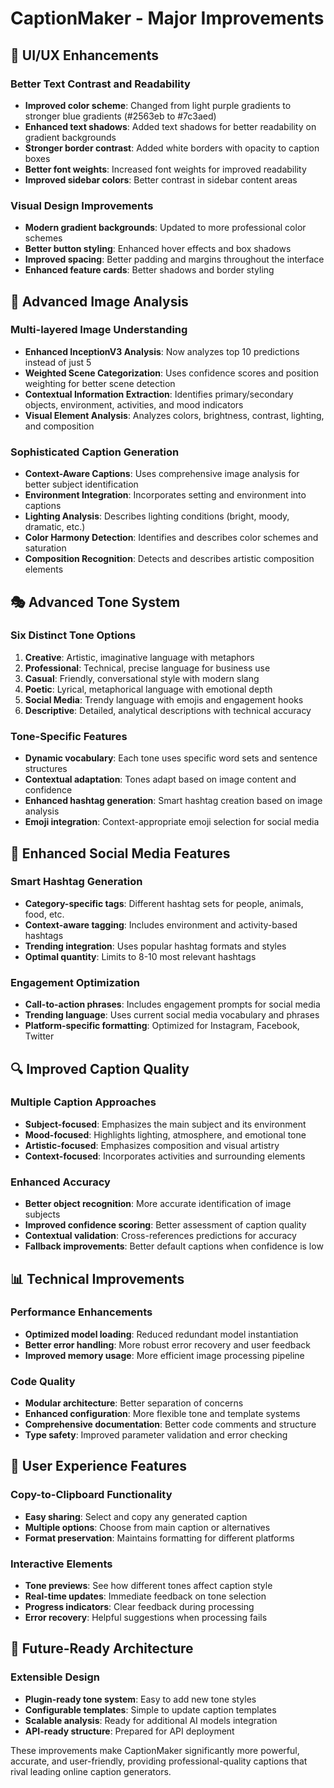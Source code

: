 # CaptionMaker - Major Improvements

## 🎨 UI/UX Enhancements

### Better Text Contrast and Readability
- **Improved color scheme**: Changed from light purple gradients to stronger blue gradients (#2563eb to #7c3aed)
- **Enhanced text shadows**: Added text shadows for better readability on gradient backgrounds
- **Stronger border contrast**: Added white borders with opacity to caption boxes
- **Better font weights**: Increased font weights for improved readability
- **Improved sidebar colors**: Better contrast in sidebar content areas

### Visual Design Improvements
- **Modern gradient backgrounds**: Updated to more professional color schemes
- **Better button styling**: Enhanced hover effects and box shadows
- **Improved spacing**: Better padding and margins throughout the interface
- **Enhanced feature cards**: Better shadows and border styling

## 🧠 Advanced Image Analysis

### Multi-layered Image Understanding
- **Enhanced InceptionV3 Analysis**: Now analyzes top 10 predictions instead of just 5
- **Weighted Scene Categorization**: Uses confidence scores and position weighting for better scene detection
- **Contextual Information Extraction**: Identifies primary/secondary objects, environment, activities, and mood indicators
- **Visual Element Analysis**: Analyzes colors, brightness, contrast, lighting, and composition

### Sophisticated Caption Generation
- **Context-Aware Captions**: Uses comprehensive image analysis for better subject identification
- **Environment Integration**: Incorporates setting and environment into captions
- **Lighting Analysis**: Describes lighting conditions (bright, moody, dramatic, etc.)
- **Color Harmony Detection**: Identifies and describes color schemes and saturation
- **Composition Recognition**: Detects and describes artistic composition elements

## 🎭 Advanced Tone System

### Six Distinct Tone Options
1. **Creative**: Artistic, imaginative language with metaphors
2. **Professional**: Technical, precise language for business use
3. **Casual**: Friendly, conversational style with modern slang
4. **Poetic**: Lyrical, metaphorical language with emotional depth
5. **Social Media**: Trendy language with emojis and engagement hooks
6. **Descriptive**: Detailed, analytical descriptions with technical accuracy

### Tone-Specific Features
- **Dynamic vocabulary**: Each tone uses specific word sets and sentence structures
- **Contextual adaptation**: Tones adapt based on image content and confidence
- **Enhanced hashtag generation**: Smart hashtag creation based on image analysis
- **Emoji integration**: Context-appropriate emoji selection for social media

## 📱 Enhanced Social Media Features

### Smart Hashtag Generation
- **Category-specific tags**: Different hashtag sets for people, animals, food, etc.
- **Context-aware tagging**: Includes environment and activity-based hashtags
- **Trending integration**: Uses popular hashtag formats and styles
- **Optimal quantity**: Limits to 8-10 most relevant hashtags

### Engagement Optimization
- **Call-to-action phrases**: Includes engagement prompts for social media
- **Trending language**: Uses current social media vocabulary and phrases
- **Platform-specific formatting**: Optimized for Instagram, Facebook, Twitter

## 🔍 Improved Caption Quality

### Multiple Caption Approaches
- **Subject-focused**: Emphasizes the main subject and its environment
- **Mood-focused**: Highlights lighting, atmosphere, and emotional tone
- **Artistic-focused**: Emphasizes composition and visual artistry
- **Context-focused**: Incorporates activities and surrounding elements

### Enhanced Accuracy
- **Better object recognition**: More accurate identification of image subjects
- **Improved confidence scoring**: Better assessment of caption quality
- **Contextual validation**: Cross-references predictions for accuracy
- **Fallback improvements**: Better default captions when confidence is low

## 📊 Technical Improvements

### Performance Enhancements
- **Optimized model loading**: Reduced redundant model instantiation
- **Better error handling**: More robust error recovery and user feedback
- **Improved memory usage**: More efficient image processing pipeline

### Code Quality
- **Modular architecture**: Better separation of concerns
- **Enhanced configuration**: More flexible tone and template systems
- **Comprehensive documentation**: Better code comments and structure
- **Type safety**: Improved parameter validation and error checking

## 🎯 User Experience Features

### Copy-to-Clipboard Functionality
- **Easy sharing**: Select and copy any generated caption
- **Multiple options**: Choose from main caption or alternatives
- **Format preservation**: Maintains formatting for different platforms

### Interactive Elements
- **Tone previews**: See how different tones affect caption style
- **Real-time updates**: Immediate feedback on tone selection
- **Progress indicators**: Clear feedback during processing
- **Error recovery**: Helpful suggestions when processing fails

## 🚀 Future-Ready Architecture

### Extensible Design
- **Plugin-ready tone system**: Easy to add new tone styles
- **Configurable templates**: Simple to update caption templates
- **Scalable analysis**: Ready for additional AI models integration
- **API-ready structure**: Prepared for API deployment

These improvements make CaptionMaker significantly more powerful, accurate, and user-friendly, providing professional-quality captions that rival leading online caption generators.
